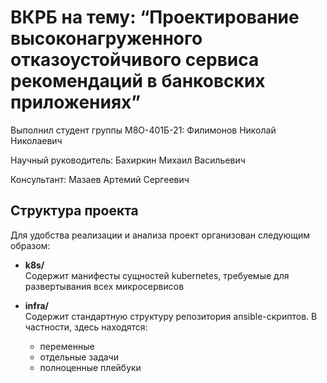 # ВКРБ на тему: “Проектирование высоконагруженного отказоустойчивого сервиса рекомендаций в банковских приложениях”

Выполнил студент группы М8О-401Б-21: Филимонов Николай Николаевич

Научный руководитель: Бахиркин Михаил Васильевич

Консультант: Мазаев Артемий Сергеевич

## Структура проекта
Для удобства реализации и анализа проект организован следующим образом:

-  **k8s/**  
Содержит манифесты сущностей kubernetes, требуемые для развертывания всех микросервисов

-  **infra/**  
Содержит стандартную структуру репозитория ansible-скриптов.
В частности, здесь находятся:
    - переменные
    - отдельные задачи
    - полноценные плейбуки
